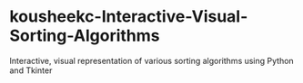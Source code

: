 # kousheekc-Interactive-Visual-Sorting-Algorithms
Interactive, visual representation of various sorting algorithms using Python and Tkinter
